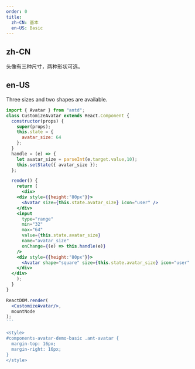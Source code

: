 ```yaml
---
order: 0
title:
  zh-CN: 基本
  en-US: Basic
---
```


## zh-CN

头像有三种尺寸，两种形状可选。

## en-US

Three sizes and two shapes are available.

````jsx
import { Avatar } from "antd";
class CustomizeAvatar extends React.Component {
  constructor(props) {
    super(props);
    this.state = {
      avatar_size: 64
    };
  }
  handle = (e) => {
    let avatar_size = parseInt(e.target.value,10);
    this.setState({ avatar_size });
  };

  render() {
    return (
      <div>
    <div style={{height:"80px"}}>
      <Avatar size={this.state.avatar_size} icon="user" />
    </div>
    <input
      type="range"
      min="32"
      max="64"
      value={this.state.avatar_size}
      name="avatar_size"
      onChange={(e) => this.handle(e)}
    />
    <div style={{height:"80px"}}>
      <Avatar shape="square" size={this.state.avatar_size} icon="user" />
    </div>
  </div>
    );
  }
}

ReactDOM.render(
  <CustomizeAvatar/>,
  mountNode
);
```

<style>
#components-avatar-demo-basic .ant-avatar {
  margin-top: 16px;
  margin-right: 16px;
}
</style>
